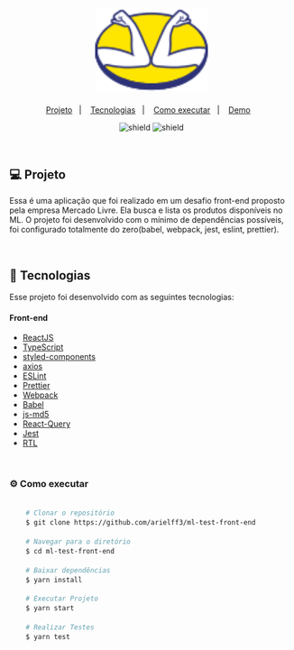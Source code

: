 <h1 align="center">
    <img alt="ML" title="ML" src=".github/logo.png" width="200px" />
</h1>

<p align="center">
  <a href="#computer-projeto">Projeto</a>&nbsp;&nbsp;&nbsp;|&nbsp;&nbsp;&nbsp;
  <a href="#rocket-tecnologias">Tecnologias</a>&nbsp;&nbsp;&nbsp;|&nbsp;&nbsp;&nbsp;
  <a href="#gear-como-executar">Como executar</a>&nbsp;&nbsp;&nbsp;|&nbsp;&nbsp;&nbsp;
  <a href="https://ml-test-front-end.netlify.app/">Demo</a>&nbsp;&nbsp;&nbsp;
</p>

<p align="center">
  <img src="https://api.netlify.com/api/v1/badges/b1bf6dcd-a662-452f-b8a5-b62cd86d58c9/deploy-status" alt="shield" />
  <img src="https://img.shields.io/badge/version-1.0.0-red" alt="shield" />
</p>

<br/>

## :computer: Projeto

Essa é uma aplicação que foi realizado em um desafio front-end proposto pela empresa Mercado Livre. Ela busca e lista os produtos disponíveis no ML. O projeto foi desenvolvido com o mínimo de dependências possíveis, foi configurado totalmente do zero(babel, webpack, jest, eslint, prettier).

<br/>

## :rocket: Tecnologias
Esse projeto foi desenvolvido com as seguintes tecnologias:

#### Front-end
- [ReactJS](https://github.com/facebook/react)
- [TypeScript](https://github.com/microsoft/TypeScript)
- [styled-components](https://github.com/styled-components/styled-components)
- [axios](https://github.com/axios/axios)
- [ESLint](https://github.com/eslint/eslint)
- [Prettier](https://github.com/prettier/prettier)
- [Webpack](https://github.com/webpack/webpack)
- [Babel](https://github.com/babel/babel)
- [js-md5](https://github.com/emn178/js-md5)
- [React-Query](https://react-query.tanstack.com)
- [Jest](https://jestjs.io/pt-BR/)
- [RTL](https://testing-library.com/docs/react-testing-library/intro)

<br/>

### :gear: Como executar


```bash

    # Clonar o repositório
    $ git clone https://github.com/arielff3/ml-test-front-end

    # Navegar para o diretório
    $ cd ml-test-front-end

    # Baixar dependências
    $ yarn install

    # Executar Projeto
    $ yarn start

    # Realizar Testes
    $ yarn test

```
